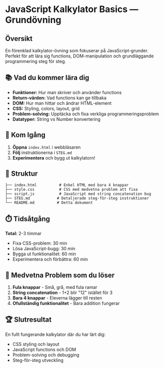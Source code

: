 # JavaScript Kalkylator Basics — Grundövning

## Översikt
En förenklad kalkylator-övning som fokuserar på JavaScript-grunder. Perfekt för att lära sig functions, DOM-manipulation och grundläggande programmering steg för steg.


## 📚 Vad du kommer lära dig
- **Funktioner:** Hur man skriver och använder functions
- **Return-värden:** Vad functions kan ge tillbaka  
- **DOM:** Hur man hittar och ändrar HTML-element
- **CSS:** Styling, colors, layout, grid
- **Problem-solving:** Upptäcka och fixa verkliga programmeringsproblem
- **Datatyper:** String vs Number konvertering

## 🚀 Kom Igång
1. **Öppna** `index.html` i webbläsaren
2. **Följ** instruktionerna i `STEG.md`
3. **Experimentera** och bygg ut kalkylatorn!

## 📁 Struktur
```
├── index.html          # Enkel HTML med bara 4 knappar
├── style.css           # CSS med medvetna problem att fixa
├── script.js           # JavaScript med string concatenation bug
├── STEG.md            # Detaljerade steg-för-steg instruktioner
└── README.md          # Detta dokument
```

## ⏱️ Tidsåtgång
**Total:** 2-3 timmar
- Fixa CSS-problem: 30 min
- Lösa JavaScript-bugg: 30 min
- Bygga ut funktionalitet: 60 min
- Experimentera och förbättra: 60 min

## 🎨 Medvetna Problem som du löser
1. **Fula knappar** - Små, grå, med fula ramar
2. **String concatenation** - 1+2 blir "12" istället för 3
3. **Bara 4 knappar** - Eleverna lägger till resten
4. **Ofullständig funktionalitet** - Bara addition fungerar

## 🏆 Slutresultat
En fullt fungerande kalkylator där du har lärt dig:
- CSS styling och layout
- JavaScript functions och DOM
- Problem-solving och debugging
- Steg-för-steg utveckling
